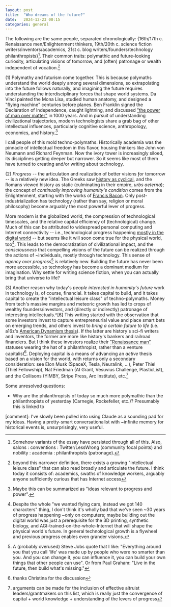 ```yaml
---
layout: post
title:  "Who dreams of the future?"
date:   2024-12-23 00:15
categories: general
---
```


The following are the same people, separated chronologically: {16th/17th c. Renaissance men/Enlightenment thinkers, 19th/20th c. science fiction writers/inventors/academics, 21st c. blog writers/founders/technology philanthropists}[^1]. Their common traits: polymathic and future-looking curiosity, articulating visions of tomorrow, and (often) patronage or wealth independent of vocation.[^2] 

(1) Polymathy and futurism come together. This is because polymaths understand the world deeply among several dimensions, so extrapolating into the future follows naturally, and imagining the future requires understanding the interdisciplinary forces that shape world systems. Da Vinci painted the Mona Lisa, studied human anatomy, and designed a "flying machine" centuries before planes. Ben Franklin signed the Declaration of Independence, caught lightning, and discussed ["the power of man over matter"](https://founders.archives.gov/documents/Franklin/01-31-02-0325) in 1000 years. And in pursuit of understanding civilizational trajectories, modern technologists share a grab bag of other intellectual influences, particularly cognitive science, anthropology, economics, and history.[^3]

I call people of this mold techno-polymaths. Historically academia was the pinnacle of intellectual freedom in this flavor, housing thinkers like John von Neumann and Richard Feynman. Now the ivory tower is increasingly siloed, its disciplines getting deeper but narrower. So it seems like most of them have turned to creating and/or writing about technology.

(2) *Progress* -- the articulation and realization of better visions ƒor tomorrow -- is a relatively new idea. The Greeks saw [history as cyclical](https://www.depts.ttu.edu/westernciv/mc_progress/progress_unit2.php), and the Romans viewed history as static (culminating in their empire, *urbs aeterna*); the concept of *continually improving humanity's condition* comes from the Enlightenment, starting with the works of [Francis Bacon](https://plato.stanford.edu/entries/francis-bacon/). Only post-industrialization has technology (rather than say, religion or moral philosophy) become arguably the most powerful lever of progress.

More modern is the globalized world, the compression of technological timescales, and the relative capital efficiency of (technological) change. Much of this can be attributed to widespread personal computing and Internet connectivity -- i.e., technological progress happening [mostly in the digital world](https://foundersfund.com/2017/01/manifesto/) -- but seems like it will soon come true for the physical world, too[^4]. This leads to the democratization of civilizational impact, and the *consciousness* that compelling visions of the future can be realized through the actions of ~individuals, mostly through technology. This sense of *agency over progress*[^5] is relatively new. Building the future has never been more accessible, so technology has become a dominant medium for imagination. Why settle for writing science fiction, when you can actually bring that universe to life?

(3) Another reason why today's *people interested in humanity's future* work in technology is, of course, financial. It takes capital to build, and it takes capital to create the "intellectual leisure class" of techno-polymaths. Money from tech's massive margins and meteoric growth has led to crops of wealthy founders/investors, and (directly or indirectly) patronage of interesting intellectuals.^[6] This writing started with the observation that some investors invest to capture entrepreneurial value and place smart bets on emerging trends, and others invest to *bring a certain future to life* (i.e. a16z's [American Dynamism thesis](https://a16z.com/american-dynamism/)). If the latter are history's sci-fi writers and inventors, the former are more like history's bankers and railroad financiers. But I think these investors realize their ["Renaissance man"](https://x.com/gerad_t0d/status/1873443612509528226) statuses wearing the hat of a philanthropist, rather than a venture capitalist[^7]. Deploying capital is a means of advancing an *active* thesis based on a vision for the world, with returns only a secondary consideration: see Elon Musk (SpaceX, Tesla, Neuralink, ...), Peter Thiel (Thiel Fellowship), Nat Friedman (AI Grant, Vesuvius Challenge, PlasticList), and the Collisons (YIMBY, Stripe Press, Arc Institute), etc.[^8] 

Some unresolved questions:
- Why are the philanthropists of today so much more polymathic than the philanthropists of yesterday (Carnegie, Rockefeller, etc.)? Presumably this is linked to 

[^1]: Somehow variants of the essay have persisted through all of this. Also, salons : conventions : Twitter/LessWrong (community focal points) and nobility : academia : philanthropists (patronage).

[^2]: beyond this narrower definition, there exists a growing "intellectual leisure class" that can also read broadly and articulate the future. I think today it consists of: academics, swaths of knowledge workers, arguably anyone sufficiently curious that has Internet access

[^3]: Maybe this can be summarized as "ideas relevant to progress and power".

[^4]: Despite the whole "we wanted flying cars, instead we got 140 characters" thing, I don't think it's wholly bad that we've seen ~30 years of progress happening ~only on computers; maybe building out the digital world was just a prerequisite for the 3D printing, synthetic biology, and AGI-trained-on-the-whole-Internet that will shape the physical world's future. In general technological growth is a flywheel and previous progress enables even grander visions.

[^5]: A (probably overused) Steve Jobs quote that I like: "Everything around you that you call ‘life’ was made up by people who were no smarter than you. And you can change it, you can influence it, you can build your own things that other people can use". Or from Paul Graham: "Live in the future, then build what's missing."

[^6]: Substack subscriptions, many grant/fellowship programs

[^7]: thanks Christina for the discussion

[^8]: arguments can be made for the inclusion of effective altruist leaders/grantmakers on this list, which is really just the convergence of capital + world knowledge + understanding of the levers of progress

[comment]: I've slowly been pulled into using Claude as a sounding pad for my ideas. Having a pretty-smart conversationalist with ~infinite memory for historical events is, unsurprisingly, very useful.